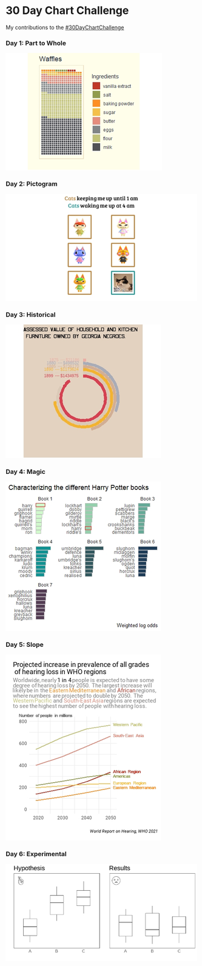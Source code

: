 30 Day Chart Challenge
================

My contributions to the
[\#30DayChartChallenge](https://github.com/Z3tt/30DayChartChallenge_2021)

### Day 1: Part to Whole

![image](Day1_PartToWhole/Day1.jpeg)

### Day 2: Pictogram

![image](Day2_Pictogram/Day2.jpeg)

### Day 3: Historical

![image](Day3_Historical/Day3.jpeg)

### Day 4: Magic

![image](Day4_Magic/Day4.jpeg)

### Day 5: Slope

![image](Day5_Slope/Day5.jpeg)

### Day 6: Experimental

![image](Day6_Experimental/Day6.jpeg)
